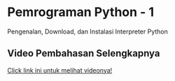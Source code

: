# Pemrograman Python - 1
Pengenalan, Download, dan Instalasi Interpreter Python

## Video Pembahasan Selengkapnya 
[Click link ini untuk melihat videonya!](https://www.youtube.com/watch?v=yz-ezBeSReg&list=PLy3VBpgdBFy6XpB2zTIMqdosN2g-lw0O_&index=1)

